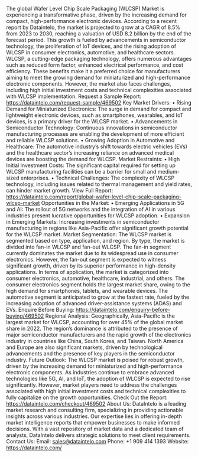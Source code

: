 The global Wafer Level Chip Scale Packaging (WLCSP) Market is experiencing a transformative phase, driven by the increasing demand for compact, high-performance electronic devices. According to a recent report by Dataintelo, the market is projected to grow at a CAGR of 8.5% from 2023 to 2030, reaching a valuation of USD 8.2 billion by the end of the forecast period. This growth is fueled by advancements in semiconductor technology, the proliferation of IoT devices, and the rising adoption of WLCSP in consumer electronics, automotive, and healthcare sectors.
WLCSP, a cutting-edge packaging technology, offers numerous advantages such as reduced form factor, enhanced electrical performance, and cost efficiency. These benefits make it a preferred choice for manufacturers aiming to meet the growing demand for miniaturized and high-performance electronic components. However, the market also faces challenges, including high initial investment costs and technical complexities associated with WLCSP implementation.
Request a Sample Report: https://dataintelo.com/request-sample/469502
Key Market Drivers:
•	Rising Demand for Miniaturized Electronics: The surge in demand for compact and lightweight electronic devices, such as smartphones, wearables, and IoT devices, is a primary driver for the WLCSP market.
•	Advancements in Semiconductor Technology: Continuous innovations in semiconductor manufacturing processes are enabling the development of more efficient and reliable WLCSP solutions.
•	Growing Adoption in Automotive and Healthcare: The automotive industry’s shift towards electric vehicles (EVs) and the healthcare sector’s increasing reliance on advanced medical devices are boosting the demand for WLCSP.
Market Restraints:
•	High Initial Investment Costs: The significant capital required for setting up WLCSP manufacturing facilities can be a barrier for small and medium-sized enterprises.
•	Technical Challenges: The complexity of WLCSP technology, including issues related to thermal management and yield rates, can hinder market growth.
View Full Report: https://dataintelo.com/report/global-wafer-level-chip-scale-packaging-wlcsp-market
Opportunities in the Market:
•	Emerging Applications in 5G and AI: The rollout of 5G networks and the integration of AI in various industries present lucrative opportunities for WLCSP adoption.
•	Expansion in Emerging Markets: Increasing investments in semiconductor manufacturing in regions like Asia-Pacific offer significant growth potential for the WLCSP market.
Market Segmentation:
The WLCSP market is segmented based on type, application, and region. By type, the market is divided into fan-in WLCSP and fan-out WLCSP. The fan-in segment currently dominates the market due to its widespread use in consumer electronics. However, the fan-out segment is expected to witness significant growth, driven by its superior performance in high-density applications.
In terms of application, the market is categorized into consumer electronics, automotive, healthcare, industrial, and others. The consumer electronics segment holds the largest market share, owing to the high demand for smartphones, tablets, and wearable devices. The automotive segment is anticipated to grow at the fastest rate, fueled by the increasing adoption of advanced driver-assistance systems (ADAS) and EVs.
Enquire Before Buying: https://dataintelo.com/enquiry-before-buying/469502
Regional Analysis:
Geographically, Asia-Pacific is the largest market for WLCSP, accounting for over 45% of the global market share in 2022. The region’s dominance is attributed to the presence of major semiconductor manufacturers and the rapid growth of the electronics industry in countries like China, South Korea, and Taiwan. North America and Europe are also significant markets, driven by technological advancements and the presence of key players in the semiconductor industry.
Future Outlook:
The WLCSP market is poised for robust growth, driven by the increasing demand for miniaturized and high-performance electronic components. As industries continue to embrace advanced technologies like 5G, AI, and IoT, the adoption of WLCSP is expected to rise significantly. However, market players need to address the challenges associated with high initial investment costs and technical complexities to fully capitalize on the growth opportunities.
Check Out the Report: https://dataintelo.com/checkout/469502
About Us:
DataIntelo is a leading market research and consulting firm, specializing in providing actionable insights across various industries. Our expertise lies in offering in-depth market intelligence reports that empower businesses to make informed decisions. With a vast repository of market data and a dedicated team of analysts, DataIntelo delivers strategic solutions to meet client requirements.
Contact Us:
Email: sales@dataintelo.com
Phone: +1 909 414 1393
Website: https://dataintelo.com/
